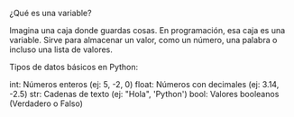 ¿Qué es una variable?

Imagina una caja donde guardas cosas. En programación, esa caja es una variable. Sirve para almacenar un valor, como un número, una palabra o incluso una lista de valores.

Tipos de datos básicos en Python:

int: Números enteros (ej: 5, -2, 0)
float: Números con decimales (ej: 3.14, -2.5)
str: Cadenas de texto (ej: "Hola", 'Python')
bool: Valores booleanos (Verdadero o Falso)